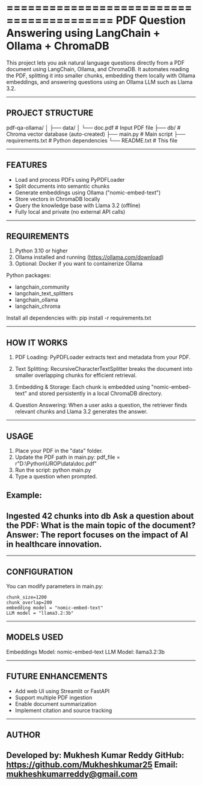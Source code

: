=========================================
PDF Question Answering using LangChain + Ollama + ChromaDB
=========================================

This project lets you ask natural language questions directly from a PDF document
using LangChain, Ollama, and ChromaDB. It automates reading the PDF, splitting it
into smaller chunks, embedding them locally with Ollama embeddings, and answering
questions using an Ollama LLM such as Llama 3.2.

-----------------------------------------
PROJECT STRUCTURE
-----------------------------------------

pdf-qa-ollama/
│
├── data/
│   └── doc.pdf              # Input PDF file
├── db/                      # Chroma vector database (auto-created)
├── main.py                  # Main script
├── requirements.txt         # Python dependencies
└── README.txt               # This file

-----------------------------------------
FEATURES
-----------------------------------------

- Load and process PDFs using PyPDFLoader
- Split documents into semantic chunks
- Generate embeddings using Ollama ("nomic-embed-text")
- Store vectors in ChromaDB locally
- Query the knowledge base with Llama 3.2 (offline)
- Fully local and private (no external API calls)

-----------------------------------------
REQUIREMENTS
-----------------------------------------

1. Python 3.10 or higher
2. Ollama installed and running (https://ollama.com/download)
3. Optional: Docker if you want to containerize Ollama

Python packages:
- langchain_community
- langchain_text_splitters
- langchain_ollama
- langchain_chroma

Install all dependencies with:
    pip install -r requirements.txt

-----------------------------------------
HOW IT WORKS
-----------------------------------------

1. PDF Loading:
   PyPDFLoader extracts text and metadata from your PDF.

2. Text Splitting:
   RecursiveCharacterTextSplitter breaks the document into smaller overlapping
   chunks for efficient retrieval.

3. Embedding & Storage:
   Each chunk is embedded using "nomic-embed-text" and stored persistently
   in a local ChromaDB directory.

4. Question Answering:
   When a user asks a question, the retriever finds relevant chunks and
   Llama 3.2 generates the answer.

-----------------------------------------
USAGE
-----------------------------------------

1. Place your PDF in the "data" folder.
2. Update the PDF path in main.py:
       pdf_file = r"D:\Python\UROP\data\doc.pdf"
3. Run the script:
       python main.py
4. Type a question when prompted.

Example:
-----------------------------------------
Ingested 42 chunks into db
Ask a question about the PDF: What is the main topic of the document?
Answer: The report focuses on the impact of AI in healthcare innovation.
-----------------------------------------

-----------------------------------------
CONFIGURATION
-----------------------------------------

You can modify parameters in main.py:

    chunk_size=1200
    chunk_overlap=200
    embedding model = "nomic-embed-text"
    LLM model = "llama3.2:3b"

-----------------------------------------
MODELS USED
-----------------------------------------

Embeddings Model:  nomic-embed-text
LLM Model:         llama3.2:3b

-----------------------------------------
FUTURE ENHANCEMENTS
-----------------------------------------

- Add web UI using Streamlit or FastAPI
- Support multiple PDF ingestion
- Enable document summarization
- Implement citation and source tracking

-----------------------------------------
AUTHOR
-----------------------------------------

Developed by:  Mukhesh Kumar Reddy
GitHub:        https://github.com/Mukheshkumar25
Email:         mukheshkumarreddy@gmail.com
-----------------------------------------

